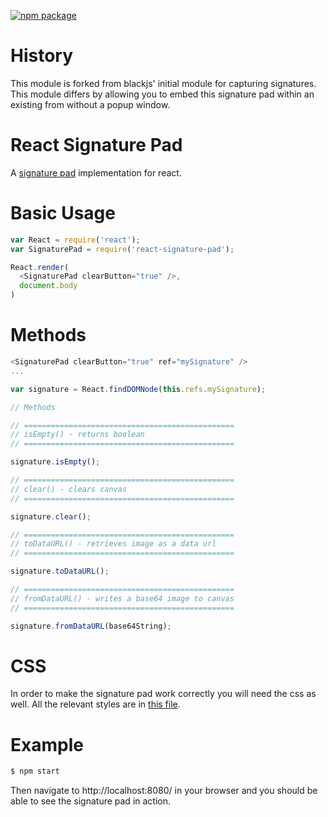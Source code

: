 [![npm package](https://img.shields.io/badge/npm-0.0.3-orange.svg?style=flat-square)](https://www.npmjs.com/package/react-signature-pad)

# History
This module is forked from blackjs' initial module for capturing signatures. This module differs by allowing you to embed this signature pad within an existing from without a popup window. 

# React Signature Pad
A [signature pad](https://github.com/szimek/signature_pad) implementation for react.

# Basic Usage

```javascript
var React = require('react');
var SignaturePad = require('react-signature-pad');

React.render(
  <SignaturePad clearButton="true" />,
  document.body
)
```

# Methods

```javascript
<SignaturePad clearButton="true" ref="mySignature" />
...

var signature = React.findDOMNode(this.refs.mySignature);

// Methods

// ===============================================
// isEmpty() - returns boolean
// ===============================================

signature.isEmpty();

// ===============================================
// clear() - clears canvas
// ===============================================

signature.clear();

// ===============================================
// toDataURL() - retrieves image as a data url
// ===============================================

signature.toDataURL();

// ===============================================
// fromDataURL() - writes a base64 image to canvas
// ===============================================

signature.fromDataURL(base64String);

```

# CSS
In order to make the signature pad work correctly you will need the css as well.  All the relevant styles are in [this file](style.css).

# Example
```bash
$ npm start
```
Then navigate to http://localhost:8080/ in your browser and you should be able to see the signature pad in action.

